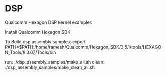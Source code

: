 # DSP
Qualcomm Hexagon DSP kernel examples

Install Qualcomm Hexagon SDK

To Build dsp assembly samples:
export PATH=$PATH:/home/ramesh/Qualcomm/Hexagon_SDK/3.5.1/tools/HEXAGON_Tools/8.3.07/Tools/bin

run:
./dsp_assembly_samples/make_all.sh
clean:
./dsp_assembly_samples/make_clean_all.sh
